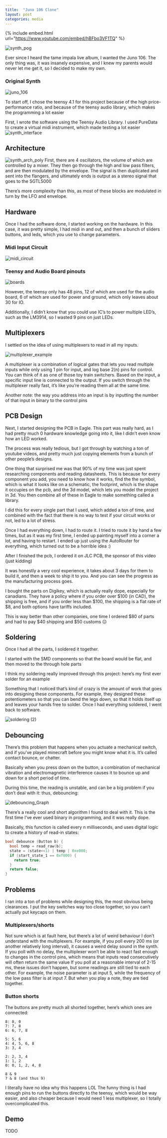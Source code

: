 ```yaml
---
title:  "Juno 106 Clone"
layout: post
categories: media
---
```


{% include embed.html url="https://www.youtube.com/embed/hBFbo3VF1TQ" %}

![synth_pog](https://user-images.githubusercontent.com/53409587/151907255-f765160a-af77-4274-9ef5-468de3cb649c.png)

Ever since I heard the tame impala live album, I wanted the Juno 106.
The only thing was, it was insanely expensive, and I knew my parents would never let me get it, so I decided to make my own.
### Original Synth
![juno_106](https://user-images.githubusercontent.com/53409587/151908114-752f1bf0-89f3-4139-bee8-20c7c864abbe.jpg)

To start off, I chose the teensy 4.1 for this project because of the high price-performance ratio, and because of the teensy audio library, which makes the programming a lot easier

First, I wrote the software using the Teensy Audio Library. I used PureData to create a virtual midi instrument, which made testing a lot easier
![synth_interface](https://user-images.githubusercontent.com/53409587/151907343-9250421e-18c2-4be2-ac25-a800d9ef6894.png)

## Architecture
![synth_arch_poly](https://user-images.githubusercontent.com/53409587/151907383-44fd7864-db25-41d5-8608-d9a244754157.png)
First, there are 4 oscillators, the volume of which are controlled by a mixer.
They then go through the high and low pass filters, and are then modulated by the envelope.
The signal is then duplicated and sent into the flangers, and ultimately ends is output as a stereo signal that goes to the SGTL5000

There’s more complexity than this, as most of these blocks are modulated in turn by the LFO and envelope.

## Hardware
Once I had the software done, I started working on the hardware.
In this case, it was pretty simple, I had midi in and out, and then a bunch of sliders buttons, and leds, which you use to change parameters.

### Midi Input Circuit
![midi_circuit](https://user-images.githubusercontent.com/53409587/151907571-e1119721-e6ed-4a7f-9d7a-bcdb07ee4639.PNG)


### Teensy and Audio Board pinouts
![boards](https://user-images.githubusercontent.com/53409587/151907534-78f20c00-0420-4dcd-ac42-a2cde6895a68.PNG)

However, the teensy only has 48 pins, 12 of which are used for the audio board, 6 of which are used for power and ground, which only leaves about 30 for IO.

Additionally, I didn’t know that you could use IC’s to power multiple LED’s, such as the LM3914, so I wasted 9 pins on just LEDs.

## Multiplexers
I settled on the idea of using multiplexers to read in all my inputs.

![multiplexer_example](https://upload.wikimedia.org/wikipedia/commons/e/e0/Telephony_multiplexer_system.gif)

A multiplexer is a combination of logical gates that lets you read multiple inputs while only using 1 pin for input, and log base 2(n) pins for control.
You can think of it as one of those toy train switchers. Based on the input, a specific input line is connected to the output.
If you switch through the multiplexer really fast, it’s like you’re reading them all at the same time.

Another note: the way you address into an input is by inputting the number of that input in binary to the control pins

## PCB Design
Next, I started designing the PCB in Eagle.
This part was really hard, as I had pretty much 0 hardware knowledge going into it, like I didn’t even know how an LED worked.

The process was really tedious, but I got through by watching a ton of youtube videos, and pretty much just copying elements from a bunch of other people’s designs.

One thing that surprised me was that 90% of my time was just spent researching components and reading datasheets. This is because for every component you add, you need to know how it works, find the the symbol, which is what it looks like on a schematic, the footprint, which is the shape it occupies on the pcb, and the 3d model, which lets you model the project in 3d. You then combine all of these in Eagle to make something called a library. 

I did this for every single part that I used, which added a ton of time, and combined with the fact that there is no way to test if your circuit works or not, led to a lot of stress.

Once I had everything down, I had to route it.
I tried to route it by hand a few times, but as it was my first time, I ended up painting myself into a corner a lot, and having to restart.
I ended up just using the AutoRouter for everything, which turned out to be a horrible idea :)

After I finished the pcb, I ordered it on JLC PCB, the sponsor of this video (just kidding)

It was honestly a very cool experience, it takes about 3 days for them to build it, and then a week to ship it to you. And you can see the progress as the manufacturing process goes.

I bought the parts on Digikey, which is actually really dope, especially for canadians.
They have a policy where if you order over $100 (in CAD), the shipping is free, and if you order less than $100, the shipping is a flat rate of $8, and both options have tariffs included.

This is way better than other companies, one time I ordered $80 of parts and had to pay $40 shipping and $50 customs :neutral_face:

## Soldering
Once I had all the parts, I soldered it together.

I started with the SMD components so that the board would be flat, and then moved to the through hole parts

I think my soldering really improved through this project: here’s my first ever solder for an example

Something that I noticed that’s kind of crazy is the amount of work that goes into designing these components. For example, they designed these potentiometers so that you can bend the legs down, so that it holds itself up and leaves your hands free to solder.
Once I had everything soldered, I went back to software.

![soldering (2)](https://user-images.githubusercontent.com/53409587/151913804-c5cd6065-a884-4ad0-8ae1-bdf070c34d20.PNG)

## Debouncing
There’s this problem that happens when you actuate a mechanical switch, and if you’ve played minecraft before you might know what it is. It’s called contact bounce, or chatter. 

Basically when you press down on the button, a combination of mechanical vibration and electromagnetic interference causes it to bounce up and down for a short period of time.

During this time, the reading is unstable, and can be a big problem if you don’t deal with it: thus, debouncing:

![debouncing_Graph](https://media.geeksforgeeks.org/wp-content/uploads/20191113173218/Switch_Debounce_2.jpg)

There’s a really cool and short algorithm I found to deal with it.
This is the first time I’ve ever used binary in programming, and it was really dope.

Basically, this function is called every n milliseconds, and uses digital logic to create a history of read-in states:

``` c
bool debounce (Button b) {
  bool temp = read_raw(b);
  state = (state<<1) | temp | 0xe000;
  if (start_state_1 == 0xf000) {
    return true;
  }
  return false;
}
```

## Problems
I ran into a ton of problems while designing this, the most obvious being clearances.
I put the key switches way too close together, so you can’t actually put keycaps on them.
### Multiplexers/shorts
Not sure which is at fault here, but there’s a lot of weird behaviour I don’t understand with the multiplexers.
For example, if you poll every 200 ms (or another relatively long interval), it causes a weird delay sound in the synth.
If you poll with no delay, the multiplexer won’t be able to react fast enough to changes in the control pins, which means that inputs read consecutively will often return the same value
If you poll at a reasonable interval of 2-15 ms, these issues don’t happen, but some readings are still tied to each other.
For example, the noise parameter is at input 5, while the frequency of the low pass filter is at input 7.
But when you play a note, they are tied together.
### Button shorts
The buttons are pretty much all shorted together, here’s which ones are connected:
```
8: 8, 0
7: 7, 8
6: 6, 7, 8

5: 5, 6
4: 4, 5, 6, 8
3: 3, 4

2: 2, 3, 4
1: 1, 2
0: 0, 1, 2, 4, 8

8 & 9
7 & 8 (and thus 9)
```
I literally have no idea why this happens LOL
The funny thing is I had enough pins to run the buttons directly to the teensy, which would be way easier, and also cheaper because I would need 1 less multiplexer, so I totally overcomplicated this.

## Demo
TODO

